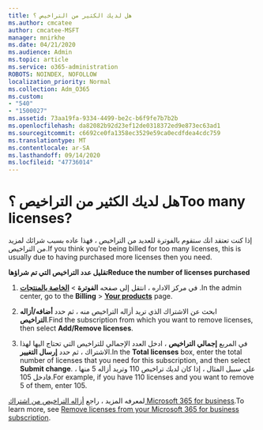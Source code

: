 ```yaml
---
title: هل لديك الكثير من التراخيص ؟
ms.author: cmcatee
author: cmcatee-MSFT
manager: mnirkhe
ms.date: 04/21/2020
ms.audience: Admin
ms.topic: article
ms.service: o365-administration
ROBOTS: NOINDEX, NOFOLLOW
localization_priority: Normal
ms.collection: Adm_O365
ms.custom:
- "540"
- "1500027"
ms.assetid: 73aa19fa-9334-4499-be2c-b6f9fe7b7b2b
ms.openlocfilehash: da82082b92d23ef12de0318372ed9e873ec63ad1
ms.sourcegitcommit: c6692ce0fa1358ec3529e59ca0ecdfdea4cdc759
ms.translationtype: MT
ms.contentlocale: ar-SA
ms.lasthandoff: 09/14/2020
ms.locfileid: "47736014"
---
```

# <a name="too-many-licenses"></a><span data-ttu-id="f56af-102">هل لديك الكثير من التراخيص ؟</span><span class="sxs-lookup"><span data-stu-id="f56af-102">Too many licenses?</span></span>

<span data-ttu-id="f56af-103">إذا كنت تعتقد انك ستقوم بالفوترة للعديد من التراخيص ، فهذا عاده بسبب شرائك لمزيد من التراخيص.</span><span class="sxs-lookup"><span data-stu-id="f56af-103">If you think you're being billed for too many licenses, this is usually due to having purchased more licenses then you need.</span></span>
  
<span data-ttu-id="f56af-104">**تقليل عدد التراخيص التي تم شراؤها**</span><span class="sxs-lookup"><span data-stu-id="f56af-104">**Reduce the number of licenses purchased**</span></span>
  
1. <span data-ttu-id="f56af-105">في مركز الاداره ، انتقل إلى صفحه **الفوترة** \> **[الخاصة بالمنتجات](https://go.microsoft.com/fwlink/p/?linkid=842054)** .</span><span class="sxs-lookup"><span data-stu-id="f56af-105">In the admin center, go to the **Billing** \> **[Your products](https://go.microsoft.com/fwlink/p/?linkid=842054)** page.</span></span>

2. <span data-ttu-id="f56af-106">ابحث عن الاشتراك الذي تريد أزاله التراخيص منه ، ثم حدد **أضافه/أزاله التراخيص**.</span><span class="sxs-lookup"><span data-stu-id="f56af-106">Find the subscription from which you want to remove licenses, then select **Add/Remove licenses**.</span></span>

3. <span data-ttu-id="f56af-107">في المربع **إجمالي التراخيص** ، ادخل العدد الإجمالي للتراخيص التي تحتاج اليها لهذا الاشتراك ، ثم حدد **إرسال التغيير**.</span><span class="sxs-lookup"><span data-stu-id="f56af-107">In the **Total licenses** box, enter the total number of licenses that you need for this subscription, and then select **Submit change**.</span></span> <span data-ttu-id="f56af-108">علي سبيل المثال ، إذا كان لديك تراخيص 110 وتريد أزاله 5 منها ، فادخل 105.</span><span class="sxs-lookup"><span data-stu-id="f56af-108">For example, if you have 110 licenses and you want to remove 5 of them, enter 105.</span></span>

<span data-ttu-id="f56af-109">لمعرفه المزيد ، راجع [أزاله التراخيص من اشتراك Microsoft 365 for business](https://docs.microsoft.com/microsoft-365/commerce/licenses/buy-licenses).</span><span class="sxs-lookup"><span data-stu-id="f56af-109">To learn more, see [Remove licenses from your Microsoft 365 for business subscription](https://docs.microsoft.com/microsoft-365/commerce/licenses/buy-licenses).</span></span>
